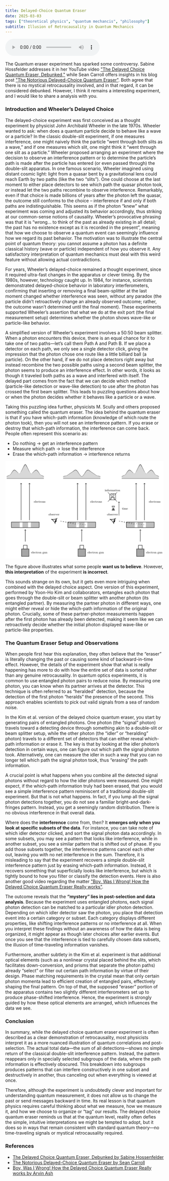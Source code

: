 ```yaml
---
title: Delayed-Choice Quantum Eraser
date: 2025-03-03
tags: ["theoretical physics", "quantum mechancis", "philosophy"]
subtitle: Illusion of Retrocausality in Quantum Mechanics
---
```


<style>
td, th {
 border: 0px;
}

html, body {
  overflow-x: hidden;
}
@media (max-width: 600px) {
      table, th, td {
          font-size: 0.9em;  /* Smaller font size on mobile devices */
      }
}
</style>


  <audio controls>
    <source src="/audio/dcqe.mp3" type="audio/mpeg">
    Your browser does not support the audio element.
  </audio>

The Quantum eraser experiment has sparked some controversy. Sabine Hossfelder addresses it in her YouTube video ["The Delayed Choice Quantum Eraser, Debunked,"](https://www.youtube.com/watch?v=RQv5CVELG3U) while Sean Carroll offers insights in his blog post ["The Notorious Delayed-Choice Quantum Eraser"](https://www.preposterousuniverse.com/blog/2019/09/21/the-notorious-delayed-choice-quantum-eraser/). Both agree that there is no mystical retrocausality involved, and in that regard, it can be considered debunked. However, I think it remains a interesting experiment, and I would like to share a analysis with you.


###  Introduction and Wheeler’s Delayed Choice

The delayed-choice experiment was first conceived as a thought experiment by physicist John Archibald Wheeler in the late 1970s. Wheeler wanted to ask: when does a quantum particle decide to behave like a wave or a particle? In the classic double-slit experiment, if one measures interference, one might naively think the particle “went through both slits as a wave,” and if one measures which slit, one might think it “went through one slit as a particle.” Wheeler proposed arranging an experiment where the decision to observe an interference pattern or to determine the particle’s path is made after the particle has entered (or even passed through) the double-slit apparatus. In one famous scenario, Wheeler imagined using distant cosmic light: light from a quasar bent by a gravitational lens could reach Earth by two paths (like the two “slits”). One could choose at the last moment to either place detectors to see which path the quasar photon took, or instead let the two paths recombine to observe interference. Remarkably, even if that choice is made billions of years after the photon left the quasar, the outcome still conforms to the choice – interference if and only if both paths are indistinguishable. This seems as if the photon “knew” what experiment was coming and adjusted its behavior accordingly, thus striking at our common-sense notions of causality. Wheeler’s provocative phrasing was that it is “wrong… to think of the past as already existing in all detail; the past has no existence except as it is recorded in the present”, meaning that how we choose to observe a quantum event can seemingly influence how we regard its past behavior. The motivation was to illustrate the central point of quantum theory: you cannot assume a photon has a definite classical history (wave or particle) independent of how you observe it. Any satisfactory interpretation of quantum mechanics must deal with this weird feature without allowing actual contradictions.

For years, Wheeler’s delayed-choice remained a thought experiment, since it required ultra-fast changes in the apparatus or clever timing. By the 1980s, however, technology caught up. In 1984, for instance, scientists demonstrated delayed-choice behavior in laboratory interferometers, confirming that inserting or removing a final beam-splitter at the last moment changed whether interference was seen, without any paradox (the particle didn’t retroactively change an already observed outcome; rather, the outcome wasn’t determined until the final moment). These experiments supported Wheeler’s assertion that what we do at the exit port (the final measurement setup) determines whether the photon shows wave-like or particle-like behavior.

A simplified version of Wheeler’s experiment involves a 50:50 beam splitter. When a photon encounters this device, there is an equal chance for it to take one of two paths—let’s call them Path A and Path B. If we place a detector on each path, we only see a single detector click, giving the impression that the photon chose one route like a little billiard ball (a particle). On the other hand, if we do not place detectors right away but instead recombine the two possible paths using a second beam splitter, the photon seems to produce an interference effect. In other words, it looks as though it traveled both paths as a wave and interfered with itself. The delayed part comes from the fact that we can decide which method (particle-like detection or wave-like detection) to use after the photon has crossed the first beam splitter. This leads to puzzling questions about how or when the photon decides whether it behaves like a particle or a wave.

Taking this puzzling idea further, physicists M. Scully and others proposed something called the quantum eraser. The idea behind the quantum eraser is that if you have which-path information (knowledge of which route the photon took), then you will not see an interference pattern. If you erase or destroy that which-path information, the interference can come back. People often represent this scenario as:

* Do nothing → get an interference pattern
* Measure which path → lose the interference
* Erase the which-path information → interference returns

![](/images/dcqe.png)

The figure above illustrates what some people **want us to believe**. However, **this interpretation** of the experiment **is incorrect**.

This sounds strange on its own, but it gets even more intriguing when combined with the delayed choice aspect. One version of this experiment, performed by Yoon-Ho Kim and collaborators, entangles each photon that goes through the double-slit or beam splitter with another photon (its entangled partner). By measuring the partner photon in different ways, one might either reveal or hide the which-path information of the original photon. Crucially, some of these partner-photon measurements happen after the first photon has already been detected, making it seem like we can retroactively decide whether the initial photon displayed wave-like or particle-like properties.

### The Quantum Eraser Setup and Observations

When people first hear this explanation, they often believe that the “eraser” is literally changing the past or causing some kind of backward-in-time effect. However, the details of the experiment show that what is really happening has more to do with how the entire set of data is sorted rather than any genuine retrocausality. In quantum optics experiments, it is common to use entangled photon pairs to reduce noise. By measuring one photon, you can know when its partner arrives at the detector. This technique is often referred to as “heralded” detection, because the detection of the first photon “heralds” the presence of the second. This approach enables scientists to pick out valid signals from a sea of random noise.

In the Kim et al. version of the delayed choice quantum eraser, you start by generating pairs of entangled photons. One photon (the “signal” photon) travels toward a detecting device through something akin to a double-slit or beam splitter setup, while the other photon (the “idler” or “heralding” photon) travels to a different set of detectors that can either reveal which-path information or erase it. The key is that by looking at the idler photon’s detection in certain ways, one can figure out which path the signal photon took. Alternatively, one can measure the idler in such a way that you can no longer tell which path the signal photon took, thus “erasing” the path information.

A crucial point is what happens when you combine all the detected signal photons without regard to how the idler photons were measured. One might expect, if the which-path information truly had been erased, that you would see a simple interference pattern reminiscent of a traditional double-slit experiment. But that is not what happens. In fact, if you lump all the signal photon detections together, you do not see a familiar bright-and-dark-fringes pattern. Instead, you get a seemingly random distribution. There is no obvious interference in that overall data.

Where does the **interference** come from, then? It **emerges only when you look at specific subsets of the data**. For instance, you can take note of which idler detector clicked, and sort the signal photon data accordingly. In some subsets, you may see a pattern that looks like interference, while in another subset, you see a similar pattern that is shifted out of phase. If you add those subsets together, the interference patterns cancel each other out, leaving you with no net interference in the sum. Therefore, it is misleading to say that the experiment recovers a simple double-slit interference pattern just by erasing which-path information. Instead, it recovers something that superficially looks like interference, but which is tightly bound to how you filter or classify the detection events. Here is also another good video regarding the matter ["Boy, Was I Wrong! How the Delayed Choice Quantum Eraser Really works"](https://www.youtube.com/watch?v=s5yON4Gs3D0).

The outcome reveals that the **“mystery” lies in post-selection and data analysis**. Because the experiment uses entangled photons, each signal photon detection can be matched to a particular idler photon detection. Depending on which idler detector saw the photon, you place that detection event into a certain category or subset. Each category displays different properties, like shifting interference patterns or no interference at all. When you interpret these findings without an awareness of how the data is being organized, it might appear as though later choices alter earlier events. But once you see that the interference is tied to carefully chosen data subsets, the illusion of time-traveling information vanishes.

Furthermore, another subtlety in the Kim et al. experiment is that additional optical elements (such as a nonlinear crystal placed behind the slits, which facilitates down-conversion, and prisms that separate the photon paths) already “select” or filter out certain path information by virtue of their design. Phase matching requirements in the crystal mean that only certain photon momenta lead to efficient creation of entangled pairs, effectively shaping the final pattern. On top of that, the supposed “eraser” portion of the apparatus contains two slightly different interferometers set up to produce phase-shifted interference. Hence, the experiment is strongly guided by how these optical elements are arranged, which influences the data we see.

### Conclusion

In summary, while the delayed choice quantum eraser experiment is often described as a clear demonstration of retrocausality, most physicists interpret it as a more nuanced illustration of quantum correlations and post-selection. The actual total data—the sum of all detections—shows no simple return of the classical double-slit interference pattern. Instead, the pattern reappears only in specially selected subgroups of the data, where the path information is effectively obscured. This breakdown into subgroups produces patterns that can interfere constructively in one subset and destructively in another, thus canceling out when everything is viewed at once.

Therefore, although the experiment is undoubtedly clever and important for understanding quantum measurement, it does not allow us to change the past or send messages backward in time. Its real lesson is that quantum physics requires careful thinking about what we measure, how we measure it, and how we choose to organize or “tag” our results. The delayed choice quantum eraser reminds us that at the quantum level, reality often defies the simple, intuitive interpretations we might be tempted to adopt, but it does so in ways that remain consistent with standard quantum theory—no time-traveling signals or mystical retrocausality required.


### References


* [The Delayed Choice Quantum Eraser, Debunked by Sabine Hossenfelder](https://www.youtube.com/watch?v=RQv5CVELG3U)
* [The Notorious Delayed-Choice Quantum Eraser by Sean Carroll](https://www.preposterousuniverse.com/blog/2019/09/21/the-notorious-delayed-choice-quantum-eraser/)
* [Boy, Was I Wrong! How the Delayed Choice Quantum Eraser Really works by Arvin Ash](https://www.youtube.com/watch?v=s5yON4Gs3D0)


